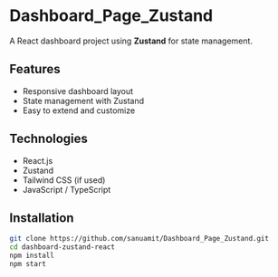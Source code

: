 # Dashboard_Page_Zustand

A React dashboard project using **Zustand** for state management.

## Features
- Responsive dashboard layout
- State management with Zustand
- Easy to extend and customize

## Technologies
- React.js
- Zustand
- Tailwind CSS (if used)
- JavaScript / TypeScript

## Installation
```bash
git clone https://github.com/sanuamit/Dashboard_Page_Zustand.git
cd dashboard-zustand-react
npm install
npm start
